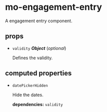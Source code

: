 # mo-engagement-entry 

A engagement entry component. 

## props 

- `validity` ***Object*** (*optional*) 

  Defines the validity. 

## computed properties 

- `datePickerHidden` 

  Hide the dates. 

   **dependencies:** `validity` 


